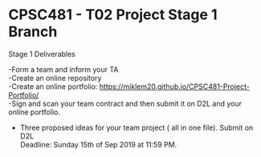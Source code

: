 # CPSC481 - T02 Project Stage 1 Branch
Stage 1 Deliverables

-Form a team and inform your TA  
-Create an online repository  
-Create an online portfolio: https://miklem20.github.io/CPSC481-Project-Portfolio/  
-Sign and scan your team contract and then submit it on D2L and your online portfolio.  
- Three proposed ideas for your team project ( all in one file). Submit on D2L  
Deadline: Sunday 15th of Sep 2019 at 11:59 PM.  


